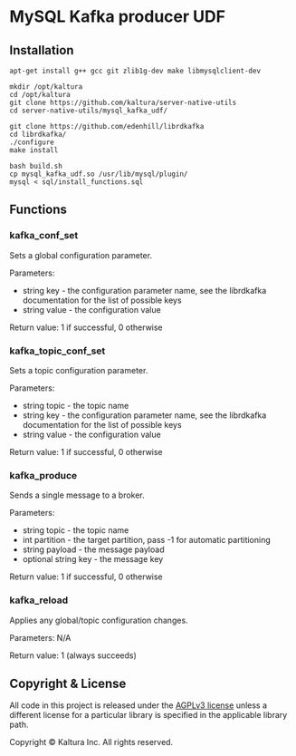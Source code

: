 # MySQL Kafka producer UDF

## Installation

```
apt-get install g++ gcc git zlib1g-dev make libmysqlclient-dev
 
mkdir /opt/kaltura
cd /opt/kaltura
git clone https://github.com/kaltura/server-native-utils
cd server-native-utils/mysql_kafka_udf/
 
git clone https://github.com/edenhill/librdkafka
cd librdkafka/
./configure
make install
 
bash build.sh
cp mysql_kafka_udf.so /usr/lib/mysql/plugin/
mysql < sql/install_functions.sql
```

## Functions

### kafka_conf_set

Sets a global configuration parameter.

Parameters:
* string key - the configuration parameter name, see the librdkafka documentation for the list of possible keys
* string value - the configuration value

Return value: 1 if successful, 0 otherwise

### kafka_topic_conf_set

Sets a topic configuration parameter.

Parameters:
* string topic - the topic name
* string key - the configuration parameter name, see the librdkafka documentation for the list of possible keys
* string value - the configuration value

Return value: 1 if successful, 0 otherwise

### kafka_produce

Sends a single message to a broker.

Parameters:
* string topic - the topic name
* int partition - the target partition, pass -1 for automatic partitioning
* string payload - the message payload
* optional string key - the message key

Return value: 1 if successful, 0 otherwise

### kafka_reload

Applies any global/topic configuration changes.

Parameters: N/A

Return value: 1 (always succeeds)

## Copyright & License

All code in this project is released under the [AGPLv3 license](http://www.gnu.org/licenses/agpl-3.0.html) unless a different license for a particular library is specified in the applicable library path. 

Copyright © Kaltura Inc. All rights reserved.
